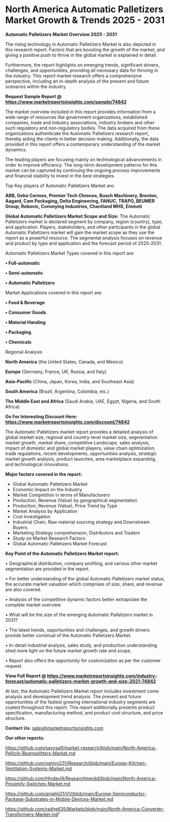 # North America Automatic Palletizers Market Growth & Trends 2025 - 2031

<Strong> Automatic Palletizers Market Overview 2025 - 2031</strong>

The rising technology in Automatic Palletizers Market is also depicted in this research report. Factors that are boosting the growth of the market, and giving a positive push to thrive in the global market is explained in detail.

Furthermore, the report highlights on emerging trends, significant drivers, challenges, and opportunities, providing all necessary data for thriving in the industry. This report market research offers a comprehensive perspective, including an in-depth analysis of the present and future scenarios within the industry.

<strong>Request Sample Report @ <a href=https://www.marketreportsinsights.com/sample/74842>https://www.marketreportsinsights.com/sample/74842</a></strong>

The market overview included in this report provides information from a wide range of resources like government organizations, established companies, trade and industry associations, industry brokers and other such regulatory and non-regulatory bodies. The data acquired from these organizations authenticate the Automatic Palletizers research report, thereby aiding the clients in better decision making. Additionally, the data provided in this report offers a contemporary understanding of the market dynamics.

The leading players are focusing mainly on technological advancements in order to improve efficiency. The long-term development patterns for this market can be captured by continuing the ongoing process improvements and financial stability to invest in the best strategies.

Top Key players of Automatic Palletizers Market are:

<strong>ABB, Gebo Cermex, Premier Tech Chronos, Busch Machinery, Brenton, Aagard, Cam Packaging, Delta Engineering, FANUC, TRAPO, BEUMER Group, Robovic, Conveying Industries, Chantland MHS, Emmeti</strong>

<strong><b>Global Automatic Palletizers Market Scope and Size:</b></strong>
The Automatic Palletizers market is declared segment by company, region (country), type, and application. Players, stakeholders, and other participants in the global Automatic Palletizers market will gain the market scope as they use the report as a powerful resource. The segmental analysis focuses on revenue and product by type and application and the forecast period of 2025-2031.

Automatic Palletizers Market Types covered in this report are:

<strong>• Full-automatic

• Semi-automatic

• Automatic Palletizers</strong>

Market Applications covered in this report are:

<strong>• Food & Beverage

• Consumer Goods

• Material Handing

• Packaging

• Chemicals</strong> 

Regional Analysis

<strong>North America</strong> (the United States, Canada, and Mexico)

<strong>Europe</strong> (Germany, France, UK, Russia, and Italy)

<strong>Asia-Pacific</strong> (China, Japan, Korea, India, and Southeast Asia)

<strong>South America</strong> (Brazil, Argentina, Colombia, etc.)

<strong>The Middle East and Africa</strong> (Saudi Arabia, UAE, Egypt, Nigeria, and South Africa)

<strong>Go For Interesting Discount Here: <a href=https://www.marketreportsinsights.com/discount/74842>https://www.marketreportsinsights.com/discount/74842</a></strong>

The Automatic Palletizers market report provides a detailed analysis of global market size, regional and country-level market size, segmentation market growth, market share, competitive Landscape, sales analysis, impact of domestic and global market players, value chain optimization, trade regulations, recent developments, opportunities analysis, strategic market growth analysis, product launches, area marketplace expanding, and technological innovations.

<strong><b>Major factors covered in the report:</b></strong>
<ul>
  <li>Global Automatic Palletizers Market </li>
  <li>Economic Impact on the Industry</li>
  <li>Market Competition in terms of Manufacturers</li>
  <li>Production, Revenue (Value) by geographical segmentation</li>
  <li>Production, Revenue (Value), Price Trend by Type</li>
  <li>Market Analysis by Application</li>
  <li>Cost Investigation</li>
  <li>Industrial Chain, Raw material sourcing strategy and Downstream Buyers</li>
  <li>Marketing Strategy comprehension, Distributors and Traders</li>
  <li>Study on Market Research Factors</li>
  <li>Global Automatic Palletizers Market Forecast</li>
</ul>

<strong><b>Key Point of the Automatic Palletizers Market report:</b></strong>

• Geographical distribution, company profiling, and various other market segmentation are provided in the report.

• For better understanding of the global Automatic Palletizers market status, the accurate market valuation which comprises of size, share, and revenue are also covered.

• Analysis of the competitive dynamic factors better extrapolate the complete market overview

• What will be the size of the emerging Automatic Palletizers market in 2031?

• The latest trends, opportunities and challenges, and growth drivers provide better construal of the Automatic Palletizers Market.

• In-detail industrial analysis, sales study, and production understanding shed more light on the future market growth rate and scope.

• Report also offers the opportunity for customization as per the customer request.

<strong><b>View Full Report @ <a href=https://www.marketreportsinsights.com/industry-forecast/automatic-palletizers-market-growth-and-size-2021-74842>https://www.marketreportsinsights.com/industry-forecast/automatic-palletizers-market-growth-and-size-2021-74842</a></b></strong>


At last, the Automatic Palletizers Market report includes investment come analysis and development trend analysis. The present and future opportunities of the fastest growing international industry segments are coated throughout this report. This report additionally presents product specification, manufacturing method, and product cost structure, and price structure.

<strong>Contact Us:</strong>
sales@marketreportsinsights.com

<strong>Our other reports:</strong>

<a href=https://github.com/sayysaif/market-research/blob/main/North-America-Pellicle-Beamsplitters-Market.md>https://github.com/sayysaif/market-research/blob/main/North-America-Pellicle-Beamsplitters-Market.md</a>

<a href=https://github.com/yamini231/Research/blob/main/Europe-Kitchen-Ventilation-Systems-Market.md>https://github.com/yamini231/Research/blob/main/Europe-Kitchen-Ventilation-Systems-Market.md</a>

<a href=https://github.com/Hindavi9/Researchtrendd/blob/main/North-America-Proximity-Switches-Market.md>https://github.com/Hindavi9/Researchtrendd/blob/main/North-America-Proximity-Switches-Market.md</a>

<a href=https://github.com/anjaliiii21/VV/blob/main/Europe-Semiconductor-Package-Substrates-in-Mobile-Devices-Market.md>https://github.com/anjaliiii21/VV/blob/main/Europe-Semiconductor-Package-Substrates-in-Mobile-Devices-Market.md</a>

<a href=https://github.com/radhe635/Markets/blob/main/North-America-Converter-Transformers-Market.md>https://github.com/radhe635/Markets/blob/main/North-America-Converter-Transformers-Market.md</a>"
